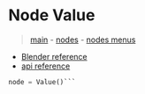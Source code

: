 # Node Value

> [main](../structure.md) - [nodes](nodes.md) - [nodes menus](nodes_menus.md)

- [Blender reference](https://docs.blender.org/manual/en/latest/modeling/geometry_nodes/input/value.html)
 - [api reference]({node.blender_python_ref})

```python
node = Value()```
